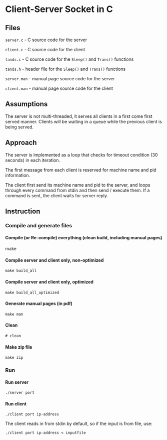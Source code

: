 # Client-Server Socket in C
## Files
`server.c` - C source code for the server

`client.c` - C source code for the client

`tands.c` - C source code for the `Sleep()` and `Trans()` functions

`tands.h` - header file for the `Sleep()` and `Trans()` functions

`server.man` - manual page source code for the server

`client.man` - manual page source code for the client


## Assumptions
The server is not multi-threaded, it serves all clients in a first come first served manner.
Clients will be waiting in a queue while the previous client is being served.

## Approach
The server is implemented as a loop that checks for timeout condition (30 seconds) in each iteration.

The first message from each client is reserved for machine name and pid information.

The client first send its machine name and pid to the server, and loops through every command
from stdin and then send / execute them. If a command is sent, the client waits for server reply.

## Instruction

### Compile and generate files
#### Compile (or Re-compile) everything (clean build, including manual pages)
make
#### Compile server and client only, non-optimized
`make build_all`
#### Compile server and client only, optimized
`make build_all_optimized`
#### Generate manual pages (in pdf)
`make man`
#### Clean
`# clean`
#### Make zip file
`make zip`

### Run
#### Run server
`./server port`
#### Run client
`./client port ip-address`

The client reads in from stdin by default, so if the input is from file, use:

`./client port ip-address < inputfile`
